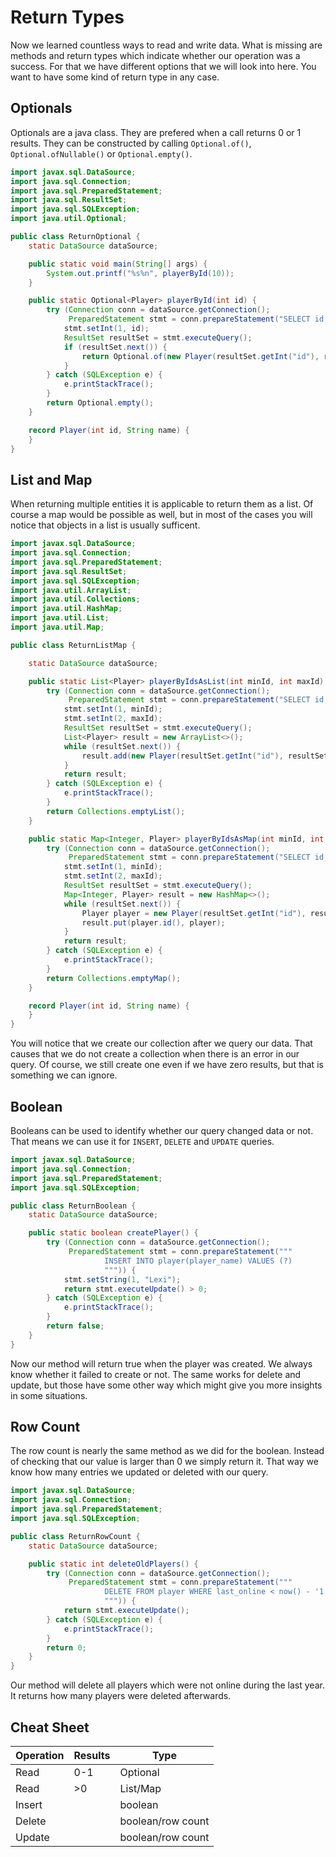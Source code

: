 # Return Types

Now we learned countless ways to read and write data. What is missing are methods and return types which indicate
whether our operation was a success. For that we have different options that we will look into here. You want to have
some kind of return type in any case.

## Optionals

Optionals are a java class. They are prefered when a call returns 0 or 1 results. They can be constructed by
calling `Optional.of()`, `Optional.ofNullable()` or `Optional.empty()`.

```java
import javax.sql.DataSource;
import java.sql.Connection;
import java.sql.PreparedStatement;
import java.sql.ResultSet;
import java.sql.SQLException;
import java.util.Optional;

public class ReturnOptional {
    static DataSource dataSource;

    public static void main(String[] args) {
        System.out.printf("%s%n", playerById(10));
    }

    public static Optional<Player> playerById(int id) {
        try (Connection conn = dataSource.getConnection();
             PreparedStatement stmt = conn.prepareStatement("SELECT id, player_name FROM player WHERE id = ?")) {
            stmt.setInt(1, id);
            ResultSet resultSet = stmt.executeQuery();
            if (resultSet.next()) {
                return Optional.of(new Player(resultSet.getInt("id"), resultSet.getString("player_name")));
            }
        } catch (SQLException e) {
            e.printStackTrace();
        }
        return Optional.empty();
    }

    record Player(int id, String name) {
    }
}
```

## List and Map

When returning multiple entities it is applicable to return them as a list. Of course a map would be possible as well,
but in most of the cases you will notice that objects in a list is usually sufficent.

```java
import javax.sql.DataSource;
import java.sql.Connection;
import java.sql.PreparedStatement;
import java.sql.ResultSet;
import java.sql.SQLException;
import java.util.ArrayList;
import java.util.Collections;
import java.util.HashMap;
import java.util.List;
import java.util.Map;

public class ReturnListMap {

    static DataSource dataSource;

    public static List<Player> playerByIdsAsList(int minId, int maxId) {
        try (Connection conn = dataSource.getConnection();
             PreparedStatement stmt = conn.prepareStatement("SELECT id, player_name FROM player WHERE id >= ? AND id <= ?")) {
            stmt.setInt(1, minId);
            stmt.setInt(2, maxId);
            ResultSet resultSet = stmt.executeQuery();
            List<Player> result = new ArrayList<>();
            while (resultSet.next()) {
                result.add(new Player(resultSet.getInt("id"), resultSet.getString("player_name")));
            }
            return result;
        } catch (SQLException e) {
            e.printStackTrace();
        }
        return Collections.emptyList();
    }

    public static Map<Integer, Player> playerByIdsAsMap(int minId, int maxId) {
        try (Connection conn = dataSource.getConnection();
             PreparedStatement stmt = conn.prepareStatement("SELECT id, player_name FROM player WHERE id >= ? AND id <= ?")) {
            stmt.setInt(1, minId);
            stmt.setInt(2, maxId);
            ResultSet resultSet = stmt.executeQuery();
            Map<Integer, Player> result = new HashMap<>();
            while (resultSet.next()) {
                Player player = new Player(resultSet.getInt("id"), resultSet.getString("player_name"));
                result.put(player.id(), player);
            }
            return result;
        } catch (SQLException e) {
            e.printStackTrace();
        }
        return Collections.emptyMap();
    }

    record Player(int id, String name) {
    }
}
```

You will notice that we create our collection after we query our data. That causes that we do not create a collection
when there is an error in our query. Of course, we still create one even if we have zero results, but that is something
we can ignore.

## Boolean

Booleans can be used to identify whether our query changed data or not. That means we can use it for `INSERT`, `DELETE`
and `UPDATE` queries.

```java
import javax.sql.DataSource;
import java.sql.Connection;
import java.sql.PreparedStatement;
import java.sql.SQLException;

public class ReturnBoolean {
    static DataSource dataSource;

    public static boolean createPlayer() {
        try (Connection conn = dataSource.getConnection();
             PreparedStatement stmt = conn.prepareStatement("""
                     INSERT INTO player(player_name) VALUES (?)
                     """)) {
            stmt.setString(1, "Lexi");
            return stmt.executeUpdate() > 0;
        } catch (SQLException e) {
            e.printStackTrace();
        }
        return false;
    }
}
```

Now our method will return true when the player was created. We always know whether it failed to create or not. The same
works for delete and update, but those have some other way which might give you more insights in some situations.

## Row Count

The row count is nearly the same method as we did for the boolean. Instead of checking that our value is larger than 0
we simply return it. That way we know how many entries we updated or deleted with our query.

```java
import javax.sql.DataSource;
import java.sql.Connection;
import java.sql.PreparedStatement;
import java.sql.SQLException;

public class ReturnRowCount {
    static DataSource dataSource;

    public static int deleteOldPlayers() {
        try (Connection conn = dataSource.getConnection();
             PreparedStatement stmt = conn.prepareStatement("""
                     DELETE FROM player WHERE last_online < now() - '1 year'
                     """)) {
            return stmt.executeUpdate();
        } catch (SQLException e) {
            e.printStackTrace();
        }
        return 0;
    }
}
```

Our method will delete all players which were not online during the last year. It returns how many players were deleted
afterwards.

## Cheat Sheet

| Operation | Results | Type              |
|-----------|---------|-------------------|
| Read      | 0-1     | Optional          |
| Read      | >0      | List/Map          |
| Insert    |         | boolean           |
| Delete    |         | boolean/row count |
| Update    |         | boolean/row count |
